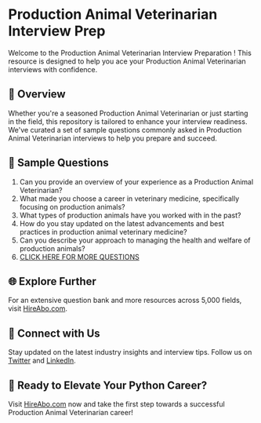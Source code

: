 # Production Animal Veterinarian Interview Prep

Welcome to the Production Animal Veterinarian Interview Preparation ! This resource is designed to help you ace your Production Animal Veterinarian interviews with confidence.

## 🚀 Overview

Whether you're a seasoned Production Animal Veterinarian or just starting in the field, this repository is tailored to enhance your interview readiness. We've curated a set of sample questions commonly asked in Production Animal Veterinarian interviews to help you prepare and succeed.

## 📝 Sample Questions

1. Can you provide an overview of your experience as a Production Animal Veterinarian?
2. What made you choose a career in veterinary medicine, specifically focusing on production animals?
3. What types of production animals have you worked with in the past?
4. How do you stay updated on the latest advancements and best practices in production animal veterinary medicine?
5. Can you describe your approach to managing the health and welfare of production animals?
6. [CLICK HERE FOR MORE QUESTIONS](https://hireabo.com/job/24_0_19/Production%20Animal%20Veterinarian)

## 🌐 Explore Further

For an extensive question bank and more resources across 5,000 fields, visit [HireAbo.com](https://www.hireabo.com).

## 📱 Connect with Us

Stay updated on the latest industry insights and interview tips. Follow us on [Twitter](https://twitter.com/hireabo) and [LinkedIn](https://www.linkedin.com/in/hire-abo-3609972a8/).

## 🚀 Ready to Elevate Your Python Career?

Visit [HireAbo.com](https://www.hireabo.com) now and take the first step towards a successful Production Animal Veterinarian career!